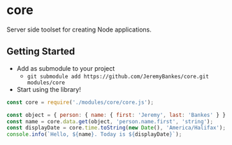 # core
Server side toolset for creating Node applications.

## Getting Started
 - Add as submodule to your project
   - ```git submodule add https://github.com/JeremyBankes/core.git modules/core```
 - Start using the library!

```js
const core = require('./modules/core/core.js');

const object = { person: { name: { first: 'Jeremy', last: 'Bankes' } } };
const name = core.data.get(object, 'person.name.first', 'string');
const displayDate = core.time.toString(new Date(), 'America/Halifax');
console.info(`Hello, ${name}. Today is ${displayDate}`);
```

